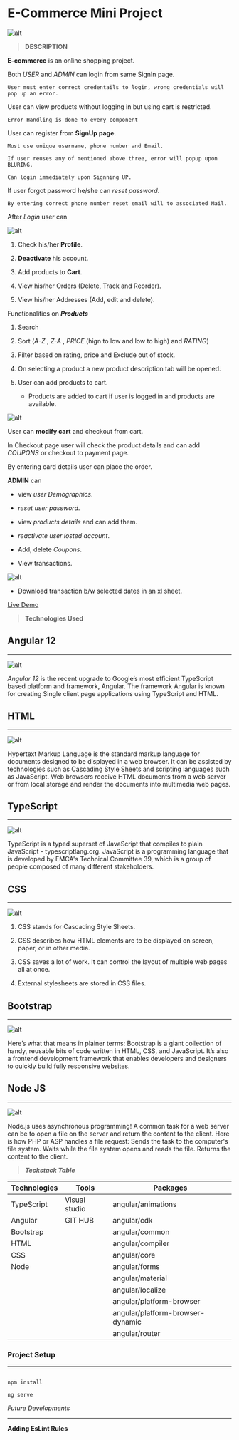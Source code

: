 # E-Commerce Mini Project

![alt](https://cdn.dribbble.com/users/12601/screenshots/3554804/gif.gif)



>__DESCRIPTION__

  **E-commerce** is an online shopping project.

  Both _USER_ and _ADMIN_ can login from same SignIn page.

    User must enter correct credentails to login, wrong credentials will pop up an error.

  User can view products without logging in but using cart is restricted.

    Error Handling is done to every component

User can register from **SignUp page**.

    Must use unique username, phone number and Email.

    If user reuses any of mentioned above three, error will popup upon BLURING.

    Can login immediately upon Signning UP.

If user forgot password he/she can _reset password_.

    By entering correct phone number reset email will to associated Mail.

After _Login_ user can 

![alt](https://cdn.dribbble.com/users/2234430/screenshots/8587843/media/5a7b6b3be7edd17ae98a25d010277e62.gif)

1. Check his/her **Profile**.

1. **Deactivate** his account.

1. Add products to **Cart**.

1. View his/her Orders (Delete, Track and Reorder).

1. View his/her Addresses (Add, edit and delete).

Functionalities on **_Products_**

1. Search

1. Sort (_A-Z_ , _Z-A_ , _PRICE_ (hign to low and low to high) and _RATING_)

1. Filter based on rating, price and Exclude out of stock.

1. On selecting a product a new product description tab will be opened.

1. User can add products to cart.
    - Products are added to cart if user is logged in and products are available.

![alt](https://cdn.dribbble.com/users/68238/screenshots/5613387/cart.gif    )

User can **modify cart** and checkout from cart.

In Checkout page user will check the product details and can add _COUPONS_ or checkout to payment page.

By entering card details user can place the order.


**ADMIN** can 
- view _user Demographics_.

- _reset user password_.

- view _products details_ and can add them.

- _reactivate user losted account_.

- Add, delete _Coupons_.

- View transactions.

![alt](https://assets.materialup.com/uploads/13958c5d-ed6f-4e63-a103-1f8cbb63f8e3/preview.gif)

- Download transaction b/w selected dates in an xl sheet.


[Live Demo](https://stackblitz.com/github/sagilokeshvarma98/Batch1-Miniproject "View live demo")


>**Technologies Used**

## Angular 12
---

![alt](https://ih0.redbubble.net/image.670583004.2670/mp,840x830,matte,f8f8f8,t-pad,1000x1000,f8f8f8.u1.jpg)


_Angular 12_ is the recent upgrade to Google’s most efficient TypeScript based platform and framework, Angular. The framework Angular is known for creating Single client page applications using TypeScript and HTML.

## HTML
---
![alt](https://th.bing.com/th/id/R.0eaa43efa944bc52b289a98529a349bd?rik=LfZzmpvYABrRag&riu=http%3a%2f%2ficons.iconarchive.com%2ficons%2fgraphicloads%2fcolorful-long-shadow%2f256%2fHtml-tags-icon.png&ehk=%2fcpSsJR5wpA4S6FkRVxwqWBFxBLY7XL4%2fHI9DAFWbAs%3d&risl=&pid=ImgRaw&r=0)

Hypertext Markup Language is the standard markup language for documents designed to be displayed in a web browser. It can be assisted by technologies such as Cascading Style Sheets and scripting languages such as JavaScript. Web browsers receive HTML documents from a web server or from local storage and render the documents into multimedia web pages.

## TypeScript
---
![alt](https://pantheon.io/sites/default/files/field/image/TypeScriptImage.jpeg)

TypeScript is a typed superset of JavaScript that compiles to plain JavaScript - typescriptlang.org. JavaScript is a programming language that is developed by EMCA's Technical Committee 39, which is a group of people composed of many different stakeholders.

## CSS
---
![alt](https://gifimage.net/wp-content/uploads/2017/10/css-gif-3.gif)

1. CSS stands for Cascading Style Sheets.

2. CSS describes how HTML elements are to be displayed on screen, paper, or in other media.

3. CSS saves a lot of work. It can control the layout of multiple web pages all at once.

4. External stylesheets are stored in CSS files.

## Bootstrap
---
![alt](https://th.bing.com/th/id/OIP.mNLHMt-PM0iPB52LqWOBAgHaHd?pid=ImgDet&rs=1)

Here’s what that means in plainer terms: Bootstrap is a giant collection of handy, reusable bits of code written in HTML, CSS, and JavaScript. It’s also a frontend development framework that enables developers and designers to quickly build fully responsive websites.

## Node JS
---
![alt](https://cdn.dribbble.com/users/505482/screenshots/1776789/nodejs-dribbble_1.gif)

Node.js uses asynchronous programming! A common task for a web server can be to open a file on the server and return the content to the client. Here is how PHP or ASP handles a file request: Sends the task to the computer's file system. Waits while the file system opens and reads the file. Returns the content to the client.

>**_Teckstack Table_**

| Technologies | Tools | Packages |
| --- | --- | --- |
| TypeScript | Visual studio | angular/animations |
| Angular | GIT HUB | angular/cdk |
| Bootstrap |  | angular/common |
| HTML |  | angular/compiler |
| CSS |  | angular/core |
| Node | | angular/forms |
|  |  | angular/material |
|  |  | angular/localize |
|  |  | angular/platform-browser |
|  | | angular/platform-browser-dynamic |
|  |  | angular/router |



### Project Setup
***

``` nodeJS

npm install

ng serve

```

_Future Developments_
***

**Adding EsLint Rules**






  

